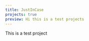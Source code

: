 ```yaml
---
title: JustInCase
projects: true
preview: Hi this is a test projects
---
```


This is a test project
